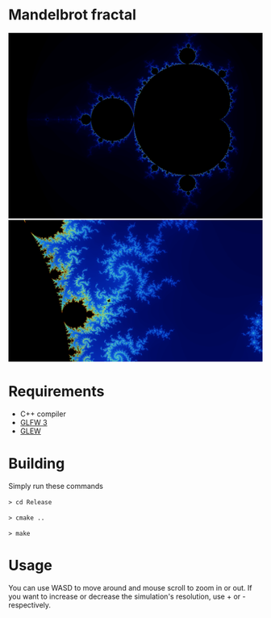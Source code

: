 # Mandelbrot fractal
![Screenshot 1](mandelbrot_whole.png)
![Screenshot 2](mandelbrot_close.png)

# Requirements
* C++ compiler
* [GLFW 3](https://www.glfw.org/)
* [GLEW](http://glew.sourceforge.net/)

# Building 
Simply run these commands

`> cd Release`

`> cmake ..`

`> make`

# Usage
You can use WASD to move around and mouse scroll to zoom in or out.
If you want to increase or decrease the simulation's resolution, use + or - respectively.
